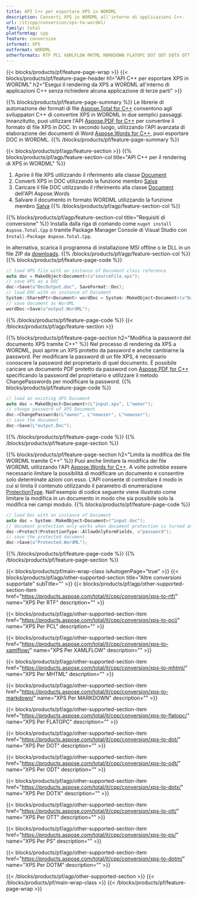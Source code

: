 ```yaml
---
title: API C++ per esportare XPS in WORDML
description: Converti XPS in WORDML all'interno di applicazioni C++.
url: /it/cpp/conversion/xps-to-wordml/
family: total
platformtag: cpp
feature: conversion
informat: XPS
outformat: WORDML
otherformats: RTF PCL XAMLFLOW MHTML MARKDOWN FLATOPC DOT ODT DOTX OTT PS DOTM
---
```

{{< blocks/products/pf/feature-page-wrap >}}
{{< blocks/products/pf/feature-page-header h1="API C++ per esportare XPS in WORDML" h2="Esegui il rendering da XPS a WORDML all'interno di applicazioni C++ senza richiedere alcuna applicazione di terze parti" >}}

{{% blocks/products/pf/feature-page-summary %}}
Le librerie di automazione dei formati di file [Aspose.Total for C++](https://products.aspose.com/total/cpp/) consentono agli sviluppatori C++ di convertire XPS in WORDML in due semplici passaggi. Innanzitutto, puoi utilizzare l'API [Aspose.PDF for C++](https://products.aspose.com/pdf/cpp/) per convertire il formato di file XPS in DOC. In secondo luogo, utilizzando l'API avanzata di elaborazione dei documenti di Word [Aspose.Words for C++](https://products.aspose.com/words/cpp/), puoi esportare DOC in WORDML. 
{{% /blocks/products/pf/feature-page-summary  %}}

{{< blocks/products/pf/agp/feature-section >}}
{{% blocks/products/pf/agp/feature-section-col title="API C++ per il rendering di XPS in WORDML" %}}
1. Aprire il file XPS utilizzando il riferimento alla classe [Document](https://reference.aspose.com/pdf/cpp/class/aspose.pdf.document)
2. Converti XPS in DOC utilizzando la funzione membro [Salva](https://reference.aspose.com/pdf/cpp/class/aspose.pdf.document#adb8061c585440fde49c1263e68837f01)
3. Caricare il file DOC utilizzando il riferimento alla classe [Document](https://reference.aspose.com/words/cpp/class/aspose.words.document) dell'API Aspose.Words
4. Salvare il documento in formato WORDML utilizzando la funzione membro [Salva](https://reference.aspose.com/words/cpp/class/aspose.words.document#save_stream_saveformat)
{{% /blocks/products/pf/agp/feature-section-col %}}

{{% blocks/products/pf/agp/feature-section-col title="Requisiti di conversione" %}}
Installa dalla riga di comando come ```nuget install Aspose.Total.Cpp``` o tramite Package Manager Console di Visual Studio con ```Install-Package Aspose.Total.Cpp```.

In alternativa, scarica il programma di installazione MSI offline o le DLL in un file ZIP da [downloads](https://downloads.aspose.com/total/cpp).
{{% /blocks/products/pf/agp/feature-section-col %}}
{{% blocks/products/pf/feature-page-code %}}

```cpp
// load XPS file with an instance of Document class reference
auto doc = MakeObject<Document>(u"sourceFile.xps");
// save XPS as a DOC 
doc->Save(u"DocOutput.doc", SaveFormat::Doc); 
// load DOC with an instance of Document
System::SharedPtr<Document> wordDoc = System::MakeObject<Document>(u"DocOutput.doc");
// save document as WordML
wordDoc->Save(u"output.WordML");  
```

{{% /blocks/products/pf/feature-page-code %}}
{{< /blocks/products/pf/agp/feature-section >}}

{{% blocks/products/pf/feature-page-section  h2="Modifica la password del documento XPS tramite C++" %}}
Nel processo di rendering da XPS a WORDML, puoi aprire un XPS protetto da password e anche cambiarne la password. Per modificare la password di un file XPS, è necessario conoscere la password del proprietario di quel documento. È possibile caricare un documento PDF protetto da password con [Aspose.PDF for C++](https://products.aspose.com/pdf/cpp/) specificando la password del proprietario e utilizzare il metodo ChangePasswords per modificare la password.
{{% blocks/products/pf/feature-page-code %}}

```cpp
// load an existing XPS Document
auto doc = MakeObject<Document>(L"input.xps", L"owner");
// change password of XPS Document
doc->ChangePasswords(L"owner", L"newuser", L"newuser");
// save the document
doc->Save(L"output.Doc");
```
{{% /blocks/products/pf/feature-page-code  %}}
{{% /blocks/products/pf/feature-page-section %}}

{{% blocks/products/pf/feature-page-section  h2="Limita la modifica dei file WORDML tramite C++" %}}
Puoi anche limitare la modifica dei file WORDML utilizzando l'API [Aspose.Words for C++](https://products.aspose.com/words/cpp/). A volte potrebbe essere necessario limitare la possibilità di modificare un documento e consentire solo determinate azioni con esso. L'API consente di controllare il modo in cui si limita il contenuto utilizzando il parametro di enumerazione [ProtectionType](https://reference.aspose.com/words/cpp/namespace/aspose.words#protectiontype). Nell'esempio di codice seguente viene illustrato come limitare la modifica in un documento in modo che sia possibile solo la modifica nei campi modulo.
{{% blocks/products/pf/feature-page-code %}}

```cpp
// load Doc with an instance of Document
auto doc = System::MakeObject<Document>("input.doc");
// document protection only works when document protection is turned and only editing in form fields is allowed.
doc->Protect(ProtectionType::AllowOnlyFormFields, u"password");
// save the protected document.
doc->Save(u"Protected.WordML");  
```
{{% /blocks/products/pf/feature-page-code  %}}
{{% /blocks/products/pf/feature-page-section %}}

{{< blocks/products/pf/main-wrap-class isAutogenPage="true" >}}
{{< blocks/products/pf/agp/other-supported-section title="Altre conversioni supportate" subTitle="" >}}
{{< blocks/products/pf/agp/other-supported-section-item href="https://products.aspose.com/total/it/cpp/conversion/xps-to-rtf/" name="XPS Per RTF" description="" >}}

{{< blocks/products/pf/agp/other-supported-section-item href="https://products.aspose.com/total/it/cpp/conversion/xps-to-pcl/" name="XPS Per PCL" description="" >}}

{{< blocks/products/pf/agp/other-supported-section-item href="https://products.aspose.com/total/it/cpp/conversion/xps-to-xamlflow/" name="XPS Per XAMLFLOW" description="" >}}

{{< blocks/products/pf/agp/other-supported-section-item href="https://products.aspose.com/total/it/cpp/conversion/xps-to-mhtml/" name="XPS Per MHTML" description="" >}}

{{< blocks/products/pf/agp/other-supported-section-item href="https://products.aspose.com/total/it/cpp/conversion/xps-to-markdown/" name="XPS Per MARKDOWN" description="" >}}

{{< blocks/products/pf/agp/other-supported-section-item href="https://products.aspose.com/total/it/cpp/conversion/xps-to-flatopc/" name="XPS Per FLATOPC" description="" >}}

{{< blocks/products/pf/agp/other-supported-section-item href="https://products.aspose.com/total/it/cpp/conversion/xps-to-dot/" name="XPS Per DOT" description="" >}}

{{< blocks/products/pf/agp/other-supported-section-item href="https://products.aspose.com/total/it/cpp/conversion/xps-to-odt/" name="XPS Per ODT" description="" >}}

{{< blocks/products/pf/agp/other-supported-section-item href="https://products.aspose.com/total/it/cpp/conversion/xps-to-dotx/" name="XPS Per DOTX" description="" >}}

{{< blocks/products/pf/agp/other-supported-section-item href="https://products.aspose.com/total/it/cpp/conversion/xps-to-ott/" name="XPS Per OTT" description="" >}}

{{< blocks/products/pf/agp/other-supported-section-item href="https://products.aspose.com/total/it/cpp/conversion/xps-to-ps/" name="XPS Per PS" description="" >}}

{{< blocks/products/pf/agp/other-supported-section-item href="https://products.aspose.com/total/it/cpp/conversion/xps-to-dotm/" name="XPS Per DOTM" description="" >}}


{{< /blocks/products/pf/agp/other-supported-section >}}
{{< /blocks/products/pf/main-wrap-class >}}
{{< /blocks/products/pf/feature-page-wrap >}}